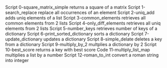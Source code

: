 Script 0-square_matrix_simple returns a square of a matrix
Script 1-search_replace replace all occurrences of an element
Script 2-uniq_add adds uniq elements of a list
Script 3-common_elements retrieves all common elements from 2 lists
Script 4-only_diff_elements retrieves all uniq elements from 2 lists
Script 5-number_keys retrieves number of keys of a dictionary
Script 6-print_sorted_dictionary sorts a dictionary
Script 7-update_dictionary updates a dictionary
Script 8-simple_delate deletes a key from a dictionary
Script 9-multiply_by_2 multplies a dictionary by 2
Script 10-best_score returns a key with best score
Code 11-multiply_list_map multiplies a list by a number
Script 12-roman_to_int convert a roman string into integer
